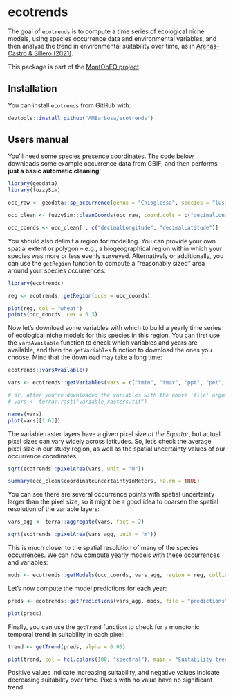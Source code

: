 
<!-- README.md is generated from README.Rmd. Please edit that file -->

# ecotrends

<!-- badges: start -->
<!-- badges: end -->

The goal of `ecotrends` is to compute a time series of ecological niche
models, using species occurrence data and environmental variables, and
then analyse the trend in environmental suitability over time, as in
[Arenas-Castro & Sillero
(2021)](https://doi.org/10.1016/j.scitotenv.2021.147172).

This package is part of the [MontObEO
project](https://montobeo.wordpress.com/).

## Installation

You can install `ecotrends` from GitHub with:

``` r
devtools::install_github("AMBarbosa/ecotrends")
```

## Users manual

You’ll need some species presence coordinates. The code below downloads
some example occurrence data from GBIF, and then performs **just a basic
automatic cleaning**:

``` r
library(geodata)
library(fuzzySim)

occ_raw <- geodata::sp_occurrence(genus = "Chioglossa", species = "lusitanica", fixnames = FALSE)

occ_clean <- fuzzySim::cleanCoords(occ_raw, coord.cols = c("decimalLongitude", "decimalLatitude"), uncert.col = "coordinateUncertaintyInMeters", uncert.limit = 10000, year.col = "year", year.min = 1970, abs.col = "occurrenceStatus", plot = FALSE)

occ_coords <- occ_clean[ , c("decimalLongitude", "decimalLatitude")]
```

You should also delimit a region for modelling. You can provide your own
spatial extent or polygon – e.g., a biogeographical region within which
your species was more or less evenly surveyed. Alternatively or
additionally, you can use the `getRegion` function to compute a
“reasonably sized” area around your species occurrences:

``` r
library(ecotrends)

reg <- ecotrends::getRegion(occs = occ_coords)

plot(reg, col = "wheat")
points(occ_coords, cex = 0.3)
```

Now let’s download some variables with which to build a yearly time
series of ecological niche models for this species in this region. You
can first use the `varsAvailable` function to check which variables and
years are available, and then the `getVariables` function to download
the ones you choose. Mind that the download may take a long time:

``` r
ecotrends::varsAvailable()

vars <- ecotrends::getVariables(vars = c("tmin", "tmax", "ppt", "pet", "ws"), years = 1990:1981, region = reg, file = "variable_rasters")

# or, after you've downloaded the variables with the above 'file' argument:
# vars <- terra::rast("variable_rasters.tif")

names(vars)
plot(vars[[1:6]])
```

The variable raster layers have a given pixel size *at the Equator*, but
actual pixel sizes can vary widely across latitudes. So, let’s check the
average pixel size in our study region, as well as the spatial
uncertainty values of our occurrence coordinates:

``` r
sqrt(ecotrends::pixelArea(vars, unit = "m"))

summary(occ_clean$coordinateUncertaintyInMeters, na.rm = TRUE)
```

You can see there are several occurrence points with spatial uncertainty
larger than the pixel size, so it might be a good idea to coarsen the
spatial resolution of the variable layers:

``` r
vars_agg <- terra::aggregate(vars, fact = 2)

sqrt(ecotrends::pixelArea(vars_agg, unit = "m"))
```

This is much closer to the spatial resolution of many of the species
occurrences. We can now compute yearly models with these occurrences and
variables:

``` r
mods <- ecotrends::getModels(occ_coords, vars_agg, region = reg, collin = TRUE, file = "models")
```

Let’s now compute the model predictions for each year:

``` r
preds <- ecotrends::getPredictions(vars_agg, mods, file = "predictions")

plot(preds)
```

Finally, you can use the `getTrend` function to check for a monotonic
temporal trend in suitability in each pixel:

``` r
trend <- getTrend(preds, alpha = 0.05)

plot(trend, col = hcl.colors(100, "spectral"), main = "Suitability trend")
```

Positive values indicate increasing suitability, and negative values
indicate decreasing suitability over time. Pixels with no value have no
significant trend.
